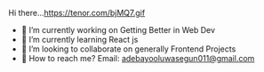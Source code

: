  Hi there...https://tenor.com/bjMQ7.gif
- 🔭 I’m currently working on Getting Better in Web Dev
- 🌱 I’m currently learning React js
- 👯 I’m looking to collaborate on generally Frontend Projects
- 📧 How to reach me? Email: adebayooluwasegun011@gmail.com
